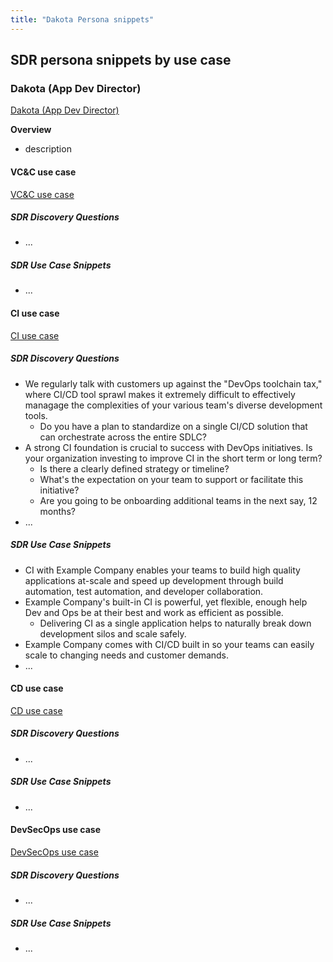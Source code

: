 ```yaml
---
title: "Dakota Persona snippets"
---
```


## SDR persona snippets by use case

### Dakota (App Dev Director)

[Dakota (App Dev Director)](/handbook/marketing/brand-and-product-marketing/product-and-solution-marketing/roles-personas/buyer-persona/#dakota---the-application-development-director)

**Overview**

- description

#### VC&C use case

[VC&C use case](/handbook/marketing/brand-and-product-marketing/product-and-solution-marketing/usecase-gtm/version-control-collaboration/#personas)

##### SDR Discovery Questions

- ...

##### SDR Use Case Snippets

- ...

#### CI use case

[CI use case](/handbook/marketing/brand-and-product-marketing/product-and-solution-marketing/usecase-gtm/ci/#personas)

##### SDR Discovery Questions

- We regularly talk with customers up against the "DevOps toolchain tax," where CI/CD tool sprawl makes it extremely difficult to effectively managage the complexities of your various team's diverse development tools.
  - Do you have a plan to standardize on a single CI/CD solution that can orchestrate across the entire SDLC?
- A strong CI foundation is crucial to success with DevOps initiatives. Is your organization investing to improve CI in the short term or long term?
  - Is there a clearly defined strategy or timeline?
  - What's the expectation on your team to support or facilitate this initiative?
  - Are you going to be onboarding additional teams in the next say, 12 months?
- ...

##### SDR Use Case Snippets

- CI with Example Company enables your teams to build high quality applications at-scale and speed up development through build automation, test automation, and developer collaboration.
- Example Company's built-in CI is powerful, yet flexible, enough help Dev and Ops be at their best and work as efficient as possible.
  - Delivering CI as a single application helps to naturally break down development silos and scale safely.
- Example Company comes with CI/CD built in so your teams can easily scale to changing needs and customer demands.
- ...

#### CD use case

[CD use case](/handbook/marketing/brand-and-product-marketing/product-and-solution-marketing/usecase-gtm/cd/#personas)

##### SDR Discovery Questions

- ...

##### SDR Use Case Snippets

- ...

#### DevSecOps use case

[DevSecOps use case](/handbook/marketing/brand-and-product-marketing/product-and-solution-marketing/usecase-gtm/devsecops/#personas)

##### SDR Discovery Questions

- ...

##### SDR Use Case Snippets

- ...

